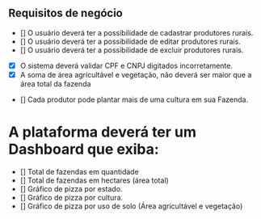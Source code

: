 ## Requisitos de negócio

- [] O usuário deverá ter a possibilidade de cadastrar produtores rurais.
- [] O usuário deverá ter a possibilidade de editar produtores rurais.
- [] O usuário deverá ter a possibilidade de excluir produtores rurais.
- [x] O sistema deverá validar CPF e CNPJ digitados incorretamente.
- [x] A soma de área agrícultável e vegetação, não deverá ser maior que a área total da fazenda
- [] Cada produtor pode plantar mais de uma cultura em sua Fazenda.

# A plataforma deverá ter um Dashboard que exiba:

- [] Total de fazendas em quantidade
- [] Total de fazendas em hectares (área total)
- [] Gráfico de pizza por estado.
- [] Gráfico de pizza por cultura.
- [] Gráfico de pizza por uso de solo (Área agricultável e vegetação)
